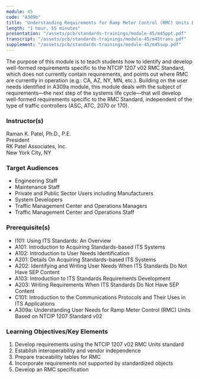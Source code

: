 ```yaml
---
module: 45
code: "A309b"
title: "Understanding Requirements for Ramp Meter Control (RMC) Units Based on NTCIP 1207 Standard v02"
length: "1 hour, 55 minutes"
presentation: "/assets/pcb/standards-trainings/module-45/m45ppt.pdf"
transcript: "/assets/pcb/standards-trainings/module-45/m45trans.pdf"
supplement: "/assets/pcb/standards-trainings/module-45/m45sup.pdf"
---
```

The purpose of this module is to teach students how to identify and develop well-formed requirements specific to the NTCIP 1207 v02 RMC Standard, which does not currently contain requirements, and points out where RMC are currently in operation (e.g.: CA, AZ, NY, MN, etc.). Building on the user needs identified in A309a module, this module deals with the subject of requirements—the next step of the systems life cycle—that will develop well-formed requirements specific to the RMC Standard, independent of the type of traffic controllers (ASC, ATC, 2070 or 170).

### Instructor(s)
Raman K. Patel, Ph.D., P.E.  
President  
RK Patel Associates, Inc.  
New York City, NY

### Target Audiences
* Engineering Staff
* Maintenance Staff
* Private and Public Sector Users including Manufacturers
* System Developers
* Traffic Management Center and Operations Managers
* Traffic Management Center and Operations Staff

### Prerequisite(s)
* I101: Using ITS Standards: An Overview
* A101: Introduction to Acquiring Standards-based ITS Systems
* A102: Introduction to User Needs Identification
* A201: Details On Acquiring Standards-based ITS Systems
* A202: Identifying and Writing User Needs When ITS Standards Do Not Have SEP Content
* A103: Introduction to ITS Standards Requirements Development
* A203: Writing Requirements When ITS Standards Do Not Have SEP Content
* C101: Introduction to the Communications Protocols and Their Uses in ITS Applications
* A309a: Understanding User Needs for Ramp Meter Control (RMC) Units Based on NTCIP 1207 Standard v02

### Learning Objectives/Key Elements
1. Develop requirements using the NTCIP 1207 v02 RMC Units standard
2. Establish interoperability and vendor independence
3. Prepare traceability tables for RMC
4. Incorporate requirements not supported by standardized objects
5. Develop an RMC specification